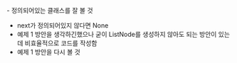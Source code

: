 ​- 정의되어있는 클래스를 잘 볼 것
- next가 정의되어있지 않다면 None
- 예제 1 방안을 생각하긴했으나 굳이 ListNode를 생성하지 않아도 되는 방안이 있는데 비효율적으로 코드를 작성함
- 예제 1 방안을 다시 볼 것